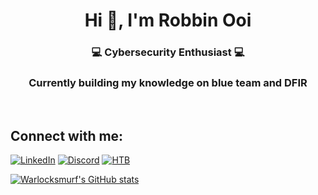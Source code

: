<h1 align="center">Hi 👋, I'm Robbin Ooi</h1>
<h3 align="center">💻 Cybersecurity Enthusiast 💻</h3>
<h3 align="center">Currently building my knowledge on blue team and DFIR</h3>

<br>
<h2 align="left">Connect with me:</h2>
<p align="left">
<a href="https://www.linkedin.com/in/robbinooi/"><img src="https://img.shields.io/badge/LinkedIn-0077B5?style=for-the-badge&logo=linkedin&logoColor=white" alt="LinkedIn"></a>
<a href="https://www.discord.com/users/249479519331811330"><img src="https://img.shields.io/badge/Discord-5865F2?style=for-the-badge&logo=discord&logoColor=white" alt="Discord"></a>
<a href="https://app.hackthebox.com/profile/1354403"><img src="https://img.shields.io/badge/HackTheBox-111927?style=for-the-badge&logo=Hack%20The%20Box&logoColor=9FEF00" alt="HTB"></a>
</p>

[![Warlocksmurf's GitHub stats](https://github-readme-stats.vercel.app/api?username=warlocksmurf&rank_icon=github&show_icons=true&theme=radical)](https://github.com/anuraghazra/github-readme-stats)
